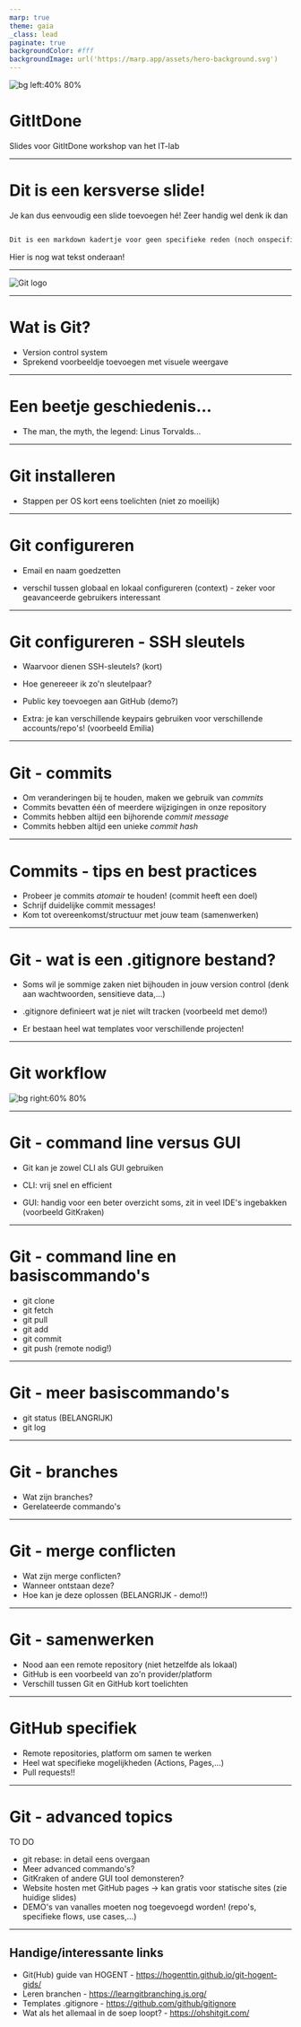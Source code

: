 ```yaml
---
marp: true
theme: gaia
_class: lead
paginate: true
backgroundColor: #fff
backgroundImage: url('https://marp.app/assets/hero-background.svg')
---
```


![bg left:40% 80%](./img/logo.png)

# **GitItDone**

Slides voor GitItDone workshop van het IT-lab

---

<!-- # How to write slides

Split pages by horizontal ruler (`---`). It's very simple! :satisfied:

```markdown
# Slide 1

foobar

---

# Slide 2

foobar
```

--- -->

# Dit is een kersverse slide!

Je kan dus eenvoudig een slide toevoegen hé! Zeer handig wel denk ik dan

```markdown

Dit is een markdown kadertje voor geen specifieke reden (noch onspecifieke reden...)

```

Hier is nog wat tekst onderaan!

---


![Git logo](./img/Git-Logo-2Color.png)

---


# Wat is Git?
- Version control system
- Sprekend voorbeeldje toevoegen met visuele weergave

---

# Een beetje geschiedenis...

- The man, the myth, the legend: Linus Torvalds...

---

# Git installeren

- Stappen per OS kort eens toelichten (niet zo moeilijk)
---

# Git configureren

- Email en naam goedzetten
  
- verschil tussen globaal en lokaal configureren (context) - zeker voor geavanceerde gebruikers interessant

---

# Git configureren - SSH sleutels

- Waarvoor dienen SSH-sleutels? (kort)
  
- Hoe genereeer ik zo'n sleutelpaar?

- Public key toevoegen aan GitHub (demo?)

- Extra: je kan verschillende keypairs gebruiken voor verschillende accounts/repo's! (voorbeeld Emilia)

---

# Git - commits

- Om veranderingen bij te houden, maken we gebruik van *commits*
- Commits bevatten één of meerdere wijzigingen in onze repository
- Commits hebben altijd een bijhorende *commit message*
- Commits hebben altijd een unieke *commit hash*
<!-- - Uitleg dat alle veranderingen worden bijgehouden in een 'commit'
- Elke commit krijgt dan ook een commit hash (lange en korte eens uitleggen)
- In een commit kunnen meerdere veranderingen tegelijk zitten -> we proberen ze allemaal atomair te houden!
- Commit messages - BELANGRIJK!!!
- Wat is HEAD en HEAD(~1) -->

---

# Commits - tips en best practices

- Probeer je commits *atomair* te houden! (commit heeft een doel)
- Schrijf duidelijke commit messages!
- Kom tot overeenkomst/structuur met jouw team (samenwerken)

---

# Git - wat is een .gitignore bestand?

- Soms wil je sommige zaken niet bijhouden in jouw version control (denk aan wachtwoorden, sensitieve data,...) 

- .gitignore definieert wat je niet wilt tracken (voorbeeld met demo!)

- Er bestaan heel wat templates voor verschillende projecten!


---
# Git workflow

![bg right:60% 80%](./img/git-workflow.png)

<!-- - Veranderingen bijhouden en zo doen aan version control!
- Met remote: zelfde concept, maar collaboratief!
- Meerdere slides hiervan maken hoor! -->
<!-- IMG source: https://www.dezlearn.com/getting-started-with-git/ -->




---

# Git - command line versus GUI

- Git kan je zowel CLI als GUI gebruiken

- CLI: vrij snel en efficient

- GUI: handig voor een beter overzicht soms, zit in veel IDE's ingebakken (voorbeeld GitKraken)

---


# Git - command line en basiscommando's

- git clone
- git fetch
- git pull
- git add
- git commit 
- git push (remote nodig!)

---


# Git - meer basiscommando's

- git status (BELANGRIJK)
- git log

---


# Git - branches

- Wat zijn branches? 
- Gerelateerde commando's

---

# Git - merge conflicten

- Wat zijn merge conflicten? 
- Wanneer ontstaan deze?
- Hoe kan je deze oplossen (BELANGRIJK - demo!!)

---

# Git - samenwerken

- Nood aan een remote repository (niet hetzelfde als lokaal)
- GitHub is een voorbeeld van zo'n provider/platform
- Verschill tussen Git en GitHub kort toelichten


---

# GitHub specifiek

- Remote repositories, platform om samen te werken
- Heel wat specifieke mogelijkheden (Actions, Pages,...)
- Pull requests!!

---


# Git - advanced topics 

TO DO

- git rebase: in detail eens overgaan
- Meer advanced commando's?
- GitKraken of andere GUI tool demonsteren?
- Website hosten met GitHub pages -> kan gratis voor statische sites (zie huidige slides)
- DEMO's van vanalles moeten nog toegevoegd worden! (repo's, specifieke flows, use cases,...)

---

## Handige/interessante links

- Git(Hub) guide van HOGENT - https://hogenttin.github.io/git-hogent-gids/
- Leren branchen - https://learngitbranching.js.org/
- Templates .gitignore - https://github.com/github/gitignore
- Wat als het allemaal in de soep loopt? - https://ohshitgit.com/ 